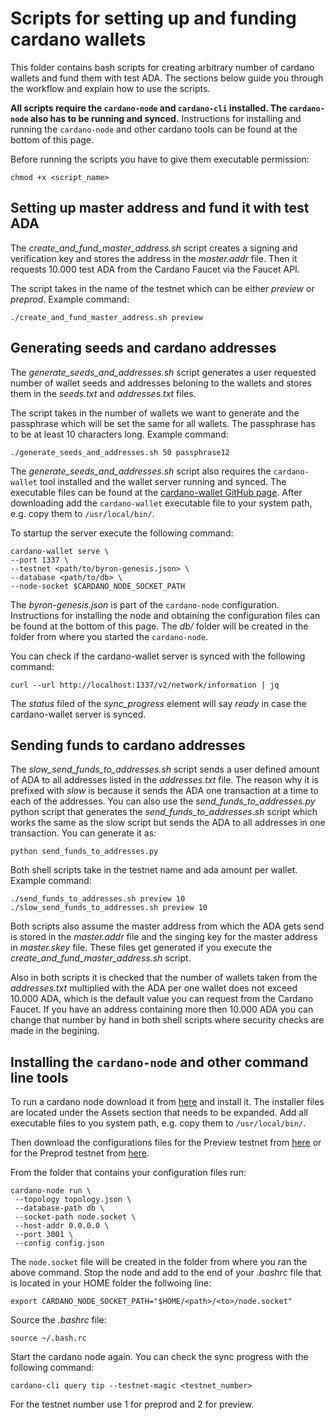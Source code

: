 
# Scripts for setting up and funding cardano wallets

This folder contains bash scripts for creating arbitrary number of cardano wallets and fund them with test ADA. The sections below guide you through the workflow and explain how to use the scripts. 

**All scripts require the `cardano-node` and `cardano-cli` installed. The `cardano-node` also has to be running and synced.** Instructions for installing and running the `cardano-node` and other cardano tools can be found at the bottom of this page. 

Before running the scripts you have to give them executable permission: 
```console
chmod +x <script_name>
```

Setting up master address and fund it with test ADA
---------------------------------------------------

The *create_and_fund_master_address.sh* script creates a signing and verification key and stores the address in the *master.addr* file. Then it requests 10.000 test ADA from the Cardano Faucet via the Faucet API. 

The script takes in the name of the testnet which can be either *preview* or *preprod*. Example command:
```console
./create_and_fund_master_address.sh preview
```

Generating seeds and cardano addresses
--------------------------------------

The *generate_seeds_and_addresses.sh* script generates a user requested number of wallet seeds and addresses beloning to the wallets and stores them in the *seeds.txt* and *addresses.txt* files. 

The script takes in the number of wallets we want to generate and the passphrase which will be set the same for all wallets. The passphrase has to be at least 10 characters long. Example command:
```console
./generate_seeds_and_addresses.sh 50 passphrase12
```

The *generate_seeds_and_addresses.sh* script also requires the `cardano-wallet` tool installed and the wallet server running and synced. The executable files can be found at the [cardano-wallet GitHub page](https://github.com/cardano-foundation/cardano-wallet). After downloading add the `cardano-wallet` executable file to your system path, e.g. copy them to `/usr/local/bin/`. 

To startup the server execute the following command:
```console
cardano-wallet serve \
--port 1337 \
--testnet <path/to/byron-genesis.json> \
--database <path/to/db> \
--node-socket $CARDANO_NODE_SOCKET_PATH
```

The *byron-genesis.json* is part of the `cardano-node` configuration. Instructions for installing the node and obtaining the configuration files can be found at the bottom of this page. The *db/* folder will be created in the folder from where you started the `cardano-node`. 

You can check if the cardano-wallet server is synced with the following command:
```console
curl --url http://localhost:1337/v2/network/information | jq
```
The *status* filed of the *sync_progress* element will say *ready* in case the cardano-wallet server is synced. 

Sending funds to cardano addresses
----------------------------------

The *slow_send_funds_to_addresses.sh* script sends a user defined amount of ADA to all addresses listed in the *addresses.txt* file. The reason why it is prefixed with *slow* is because it sends the ADA one transaction at a time to each of the addresses. You can also use the *send_funds_to_addresses.py* python script that generates the *send_funds_to_addresses.sh* script which works the same as the slow script but sends the ADA to all addresses in one transaction. You can generate it as:
```console
python send_funds_to_addresses.py 
```

Both shell scripts take in the testnet name and ada amount per wallet. Example command:
```console
./send_funds_to_addresses.sh preview 10
./slow_send_funds_to_addresses.sh preview 10
```

Both scripts also assume the master address from which the ADA gets send is stored in the *master.addr* file and the singing key for the master address in *master.skey* file. These files get generated if you execute the *create_and_fund_master_address.sh* script. 

Also in both scripts it is checked that the number of wallets taken from the *addresses.txt* multiplied with the ADA per one wallet does not exceed 10.000 ADA, which is the default value you can request from the Cardano Faucet. If you have an address containing more then 10.000 ADA you can change that number by hand in both shell scripts where security checks are made in the begining.  

Installing the `cardano-node` and other command line tools
----------------------------------------------------------

To run a cardano node download it from [here](https://github.com/input-output-hk/cardano-node/releases) and install it. The installer files are located under the Assets section that needs to be expanded. Add all executable files to you system path, e.g. copy them to `/usr/local/bin/`. 

Then download the configurations files for the Preview testnet from [here](https://book.world.dev.cardano.org/environments.html#preview-testnet) or for the Preprod testnet from [here](https://book.world.dev.cardano.org/environments.html#pre-production-testnet). 

From the folder that contains your configuration files run: 
```console
cardano-node run \
 --topology topology.json \
 --database-path db \
 --socket-path node.socket \
 --host-addr 0.0.0.0 \
 --port 3001 \
 --config config.json
```

The `node.socket` file will be created in the folder from where you ran the above command. Stop the node and add to the end of your *.bashrc* file that is located in your HOME folder the follwoing line:
```console
export CARDANO_NODE_SOCKET_PATH="$HOME/<path>/<to>/node.socket"
```
Source the *.bashrc* file:
```console
source ~/.bash.rc
```
Start the cardano node again. You can check the sync progress with the following command:
```console
cardano-cli query tip --testnet-magic <testnet_number> 
```
For the testnet number use 1 for preprod and 2 for preview. 
